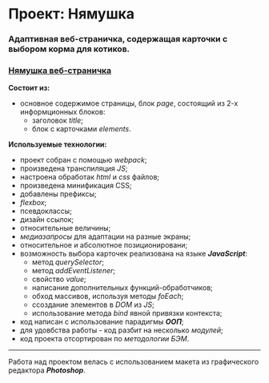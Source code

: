 # Проект: Нямушка

### Адаптивная веб-страничка, содержащая карточки с выбором корма для котиков.

### [Нямушка веб-страничка](https://elizaveta-1207.github.io/nyamushka/)

**Состоит из:**

- основное содержимое страницы, блок _page_, состоящий из 2-х информционных блоков:
  - заголовок _title_;
  - блок с карточками _elements_.

**Используемые технологии:**

- проект собран с помощью _webpack_;
- произведена транспиляция _JS_;
- настроена обработак _html_ и _css_ файлов;
- произведена минификация CSS;
- добавлены префиксы;
- _flexbox_;
- псевдоклассы;
- дизайн ссылок;
- относительные величины;
- _медиазапросы_ для адаптации на разные экраны;
- относительное и абсолютное позиционировани;
- возможность выбора карточек реализована на языке **_JavaScript_**:
  - метод _querySelector_;
  - метод _addEventListener_;
  - свойство _value_;
  - написание дополнительных функций-обработчиков;
  - обход массивов, используя методы _foEach_;
  - cсоздание элементов в _DOM_ из _JS_;
  - использование метода _bind_ явной привязки контекста;
- код написан с использование парадигмы **_ООП_**;
- для удовбства работы - код разбит на несколько _модулей_;
- код проекта отсортирован по _методологии БЭМ_.

---

Работа над проектом велась с использованием макета из графического редактора **_Photoshop_**.
